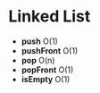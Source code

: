# Linked List

+ **push** O(1)
+ **pushFront** O(1)
+ **pop** O(n)
+ **popFront** O(1)
+ **isEmpty** O(1)
